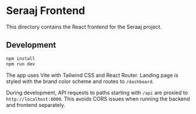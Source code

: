 # Seraaj Frontend

This directory contains the React frontend for the Seraaj project.

## Development

```bash
npm install
npm run dev
```

The app uses Vite with Tailwind CSS and React Router. Landing page is styled with the brand color scheme and routes to `/dashboard`.

During development, API requests to paths starting with `/api` are proxied to
`http://localhost:8000`. This avoids CORS issues when running the backend and
frontend separately.
